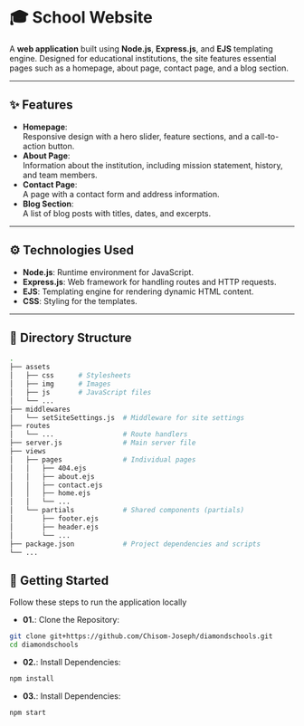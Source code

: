 # 🎓 School Website

A **web application** built using **Node.js**, **Express.js**, and **EJS** templating engine. Designed for educational institutions, the site features essential pages such as a homepage, about page, contact page, and a blog section.

---

## ✨ Features

- **Homepage**:  
  Responsive design with a hero slider, feature sections, and a call-to-action button.
- **About Page**:  
  Information about the institution, including mission statement, history, and team members.
- **Contact Page**:  
  A page with a contact form and address information.
- **Blog Section**:  
  A list of blog posts with titles, dates, and excerpts.

---

## ⚙️ Technologies Used

- **Node.js**: Runtime environment for JavaScript.
- **Express.js**: Web framework for handling routes and HTTP requests.
- **EJS**: Templating engine for rendering dynamic HTML content.
- **CSS**: Styling for the templates.

---

## 📂 Directory Structure

```bash
.
├── assets
│   ├── css      # Stylesheets
│   ├── img      # Images
│   ├── js       # JavaScript files
│   └── ...
├── middlewares
│   └── setSiteSettings.js  # Middleware for site settings
├── routes
│   └── ...                 # Route handlers
├── server.js               # Main server file
├── views
│   ├── pages               # Individual pages
│   │   ├── 404.ejs
│   │   ├── about.ejs
│   │   ├── contact.ejs
│   │   ├── home.ejs
│   │   └── ...
│   └── partials            # Shared components (partials)
│       ├── footer.ejs
│       ├── header.ejs
│       └── ...
├── package.json            # Project dependencies and scripts
└── ...
```

## 🚀 Getting Started

Follow these steps to run the application locally

- **01.**: Clone the Repository:

```bash
git clone git+https://github.com/Chisom-Joseph/diamondschools.git
cd diamondschools
```

- **02.**: Install Dependencies:

```bash
npm install
```

- **03.**: Install Dependencies:

```bash
npm start
```

